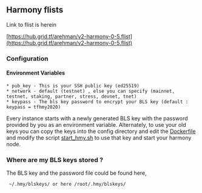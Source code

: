 ## Harmony flists

Link to flist is herein

[https://hub.grid.tf/arehman/v2-harmony-0-5.flist](https://hub.grid.tf/arehman/v2-harmony-0-5.flist)

### Configuration 

#### Environment Variables

```
* pub_key - This is your SSH public key (ed25519)
* network - default (testnet) , else you can specify (mainnet, testnet, staking, partner, stress, devnet, tnet)
* keypass - The bls key password to encrypt your BLS key (default : keypass = tfhmy2020)
```
Every instance starts with a newly generated BLS key with the password provided by you as an environment variable. Alternately, to use your old keys you can copy the keys into the config directory and edit the [Dockerfile](Dockerfile) and modify the script [start_hmy.sh](scripts/start_hmy.sh) to use that key and start your harmony node.

### Where are my BLS keys stored ?

The BLS key and the password file could be found here,

``` ~/.hmy/blskeys/ or here /root/.hmy/blskeys/```





